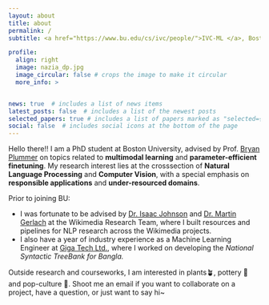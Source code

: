 ```yaml
---
layout: about
title: about
permalink: /
subtitle: <a href="https://www.bu.edu/cs/ivc/people/">IVC-ML </a>, Boston University Boston, MA. 

profile:
  align: right
  image: nazia_dp.jpg
  image_circular: false # crops the image to make it circular
  more_info: >


news: true  # includes a list of news items
latest_posts: false  # includes a list of the newest posts
selected_papers: true # includes a list of papers marked as "selected={true}"
social: false  # includes social icons at the bottom of the page
---
```


Hello there!! I am a PhD student at Boston University, advised by Prof. [Bryan Plummer](https://bryanplummer.com/) on topics related to **multimodal learning** and **parameter-efficient finetuning**. My research interest lies at the crosssection of **Natural Language Processing** and **Computer Vision**, with a special emphasis on **responsible applications** and **under-resourced domains**.

Prior to joining BU:
- I was fortunate to be advised by [Dr. Isaac Johnson](https://isaacjoh.com/) and [Dr. Martin Gerlach](https://martingerlach.github.io/about/) at the Wikimedia Research Team, where I built resources and pipelines for NLP research across the Wikimedia projects. 
- I also have a year of industry experience as a Machine Learning Engineer at [Giga Tech Ltd.](https://gigatechltd.com/), where I worked on developing the *National Syntactic TreeBank for Bangla.*

Outside research and courseworks, I am interested in plants🪴, pottery 🏺 and pop-culture 🖖. Shoot me an email if you want to collaborate on a project, have a question, or just want to say hi~
